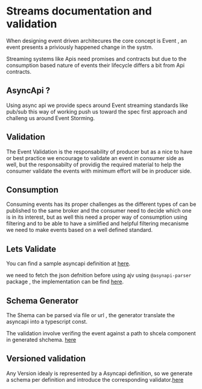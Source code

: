 # Streams documentation and validation

When designing event driven architecures the core concept is Event , an event presents a priviously happened change in the systm.

Streaming systems like Apis need promises and contracts but due to the consumption based nature of events their lifecycle differs a bit from Api contracts.

## AsyncApi ?

Using async api we provide specs around Event streaming standards like pub/sub this way of working push us toward the spec first approach and challeng us around Event Storming.

## Validation

The Event Validation is the responsability of producer but as a nice to have or best practice we encourage to validate an event in consumer side as well, but the responsabilty of providig the required material to help the consumer validate the events with minimum effort will be in producer side.

## Consumption

Consuming events has its proper challenges as the different types of can be published to the same broker and the consumer need to decide which one is in its interest, but as well this need a proper way of consumption using filtering and to be able to have a simlified and helpful filtering mecanisme we need to make events based on a well defined standard.

## Lets Validate

You can find a sample asyncapi definition at [here](./Order/v1/asyncapi.yaml).


we need to fetch the json defnition before using ajv using `@asynapi-parser` package , the implementation can be find [here](./asyncapi/schema-validator.js).

## Schema Generator

The Shema can be parsed via file or url , the generator translate the asyncapi into a typescript const.

The validation involve verifing the event against a path to shcela component in generated shchema. [here](./generator.ts)

## Versioned validation

Any Version idealy is represented by a Asyncapi definition, so we generate a schema per definition and introduce the corresponding validator.[here](./Order/v1/validator.ts)
